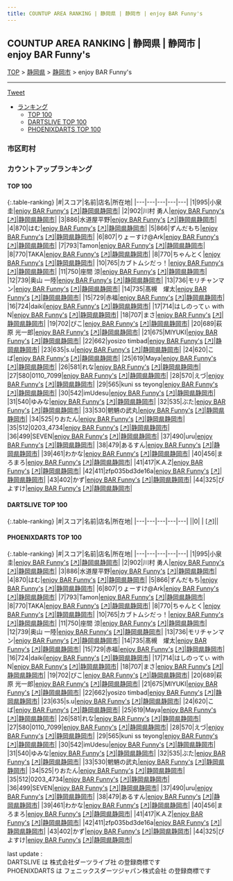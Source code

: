 ```yaml
---
title: COUNTUP AREA RANKING | 静岡県 | 静岡市 | enjoy BAR Funny's
---
```

## COUNTUP AREA RANKING | 静岡県 | 静岡市 | enjoy BAR Funny's

[TOP](/darts/rank/) > [静岡県](/darts/rank/静岡県/) > [静岡市](/darts/rank/静岡県/静岡市/) > enjoy BAR Funny's

___

<a href="https://twitter.com/share?ref_src=twsrc%5Etfw" data-text="COUNTUP AREA RANKING | 静岡県静岡市enjoy BAR Funny's" class="twitter-share-button" data-hashtags="DARTSLIVE,PHOENIXDARTS,darts,ダーツ" data-show-count="false">Tweet</a>

* [ランキング](#カウントアップランキング)
    * [TOP 100](#top-100)
    * [DARTSLIVE TOP 100](#dartslive-top-100)
    * [PHOENIXDARTS TOP 100](#phoenixdarts-top-100)

### 市区町村

<ul>

</ul>

### カウントアップランキング

#### TOP 100



{:.table-ranking}
|#|スコア|名前|店名|所在地|
|---|---|---|---|---|
|1|995|<span class="rank-name-pd"><span class="pro-icon-pd"></span>小泉 圭</span>|<a href="/darts/rank/shops/89381.html">enjoy BAR Funny's</a> <a href="https://vs.phoenixdarts.com/jp/shop/shopDetailInfo/s_89381?s_seq=89381">[↗]</a>|<a href="/darts/rank/静岡県/静岡市">静岡県静岡市</a>|
|2|902|<span class="rank-name-pd">川村 勇人</span>|<a href="/darts/rank/shops/89381.html">enjoy BAR Funny's</a> <a href="https://vs.phoenixdarts.com/jp/shop/shopDetailInfo/s_89381?s_seq=89381">[↗]</a>|<a href="/darts/rank/静岡県/静岡市">静岡県静岡市</a>|
|3|886|<span class="rank-name-pd">水道屋平野</span>|<a href="/darts/rank/shops/89381.html">enjoy BAR Funny's</a> <a href="https://vs.phoenixdarts.com/jp/shop/shopDetailInfo/s_89381?s_seq=89381">[↗]</a>|<a href="/darts/rank/静岡県/静岡市">静岡県静岡市</a>|
|4|870|<span class="rank-name-pd">はむ</span>|<a href="/darts/rank/shops/89381.html">enjoy BAR Funny's</a> <a href="https://vs.phoenixdarts.com/jp/shop/shopDetailInfo/s_89381?s_seq=89381">[↗]</a>|<a href="/darts/rank/静岡県/静岡市">静岡県静岡市</a>|
|5|866|<span class="rank-name-pd">ずんだもち</span>|<a href="/darts/rank/shops/89381.html">enjoy BAR Funny's</a> <a href="https://vs.phoenixdarts.com/jp/shop/shopDetailInfo/s_89381?s_seq=89381">[↗]</a>|<a href="/darts/rank/静岡県/静岡市">静岡県静岡市</a>|
|6|807|<span class="rank-name-pd">りょーすけ@Ark</span>|<a href="/darts/rank/shops/89381.html">enjoy BAR Funny's</a> <a href="https://vs.phoenixdarts.com/jp/shop/shopDetailInfo/s_89381?s_seq=89381">[↗]</a>|<a href="/darts/rank/静岡県/静岡市">静岡県静岡市</a>|
|7|793|<span class="rank-name-pd">Tamon</span>|<a href="/darts/rank/shops/89381.html">enjoy BAR Funny's</a> <a href="https://vs.phoenixdarts.com/jp/shop/shopDetailInfo/s_89381?s_seq=89381">[↗]</a>|<a href="/darts/rank/静岡県/静岡市">静岡県静岡市</a>|
|8|770|<span class="rank-name-pd">TAKA</span>|<a href="/darts/rank/shops/89381.html">enjoy BAR Funny's</a> <a href="https://vs.phoenixdarts.com/jp/shop/shopDetailInfo/s_89381?s_seq=89381">[↗]</a>|<a href="/darts/rank/静岡県/静岡市">静岡県静岡市</a>|
|8|770|<span class="rank-name-pd">ちゃんとく</span>|<a href="/darts/rank/shops/89381.html">enjoy BAR Funny's</a> <a href="https://vs.phoenixdarts.com/jp/shop/shopDetailInfo/s_89381?s_seq=89381">[↗]</a>|<a href="/darts/rank/静岡県/静岡市">静岡県静岡市</a>|
|10|765|<span class="rank-name-pd">カブトムシだっ！</span>|<a href="/darts/rank/shops/89381.html">enjoy BAR Funny's</a> <a href="https://vs.phoenixdarts.com/jp/shop/shopDetailInfo/s_89381?s_seq=89381">[↗]</a>|<a href="/darts/rank/静岡県/静岡市">静岡県静岡市</a>|
|11|750|<span class="rank-name-pd"><span class="pro-icon-pd"></span>座間 涼</span>|<a href="/darts/rank/shops/89381.html">enjoy BAR Funny's</a> <a href="https://vs.phoenixdarts.com/jp/shop/shopDetailInfo/s_89381?s_seq=89381">[↗]</a>|<a href="/darts/rank/静岡県/静岡市">静岡県静岡市</a>|
|12|739|<span class="rank-name-pd"><span class="pro-icon-pd"></span>奥山 一陸</span>|<a href="/darts/rank/shops/89381.html">enjoy BAR Funny's</a> <a href="https://vs.phoenixdarts.com/jp/shop/shopDetailInfo/s_89381?s_seq=89381">[↗]</a>|<a href="/darts/rank/静岡県/静岡市">静岡県静岡市</a>|
|13|736|<span class="rank-name-pd">モリチャンマン</span>|<a href="/darts/rank/shops/89381.html">enjoy BAR Funny's</a> <a href="https://vs.phoenixdarts.com/jp/shop/shopDetailInfo/s_89381?s_seq=89381">[↗]</a>|<a href="/darts/rank/静岡県/静岡市">静岡県静岡市</a>|
|14|735|<span class="rank-name-pd">髙槻　燿太</span>|<a href="/darts/rank/shops/89381.html">enjoy BAR Funny's</a> <a href="https://vs.phoenixdarts.com/jp/shop/shopDetailInfo/s_89381?s_seq=89381">[↗]</a>|<a href="/darts/rank/静岡県/静岡市">静岡県静岡市</a>|
|15|729|<span class="rank-name-pd">赤福</span>|<a href="/darts/rank/shops/89381.html">enjoy BAR Funny's</a> <a href="https://vs.phoenixdarts.com/jp/shop/shopDetailInfo/s_89381?s_seq=89381">[↗]</a>|<a href="/darts/rank/静岡県/静岡市">静岡県静岡市</a>|
|16|724|<span class="rank-name-pd">daiki</span>|<a href="/darts/rank/shops/89381.html">enjoy BAR Funny's</a> <a href="https://vs.phoenixdarts.com/jp/shop/shopDetailInfo/s_89381?s_seq=89381">[↗]</a>|<a href="/darts/rank/静岡県/静岡市">静岡県静岡市</a>|
|17|714|<span class="rank-name-pd">はしのってぃ with N</span>|<a href="/darts/rank/shops/89381.html">enjoy BAR Funny's</a> <a href="https://vs.phoenixdarts.com/jp/shop/shopDetailInfo/s_89381?s_seq=89381">[↗]</a>|<a href="/darts/rank/静岡県/静岡市">静岡県静岡市</a>|
|18|707|<span class="rank-name-pd">まさ</span>|<a href="/darts/rank/shops/89381.html">enjoy BAR Funny's</a> <a href="https://vs.phoenixdarts.com/jp/shop/shopDetailInfo/s_89381?s_seq=89381">[↗]</a>|<a href="/darts/rank/静岡県/静岡市">静岡県静岡市</a>|
|19|702|<span class="rank-name-pd">ぴこ</span>|<a href="/darts/rank/shops/89381.html">enjoy BAR Funny's</a> <a href="https://vs.phoenixdarts.com/jp/shop/shopDetailInfo/s_89381?s_seq=89381">[↗]</a>|<a href="/darts/rank/静岡県/静岡市">静岡県静岡市</a>|
|20|689|<span class="rank-name-pd"><span class="pro-icon-pd"></span>萩原 光一郎</span>|<a href="/darts/rank/shops/89381.html">enjoy BAR Funny's</a> <a href="https://vs.phoenixdarts.com/jp/shop/shopDetailInfo/s_89381?s_seq=89381">[↗]</a>|<a href="/darts/rank/静岡県/静岡市">静岡県静岡市</a>|
|21|675|<span class="rank-name-pd">MIYUKI</span>|<a href="/darts/rank/shops/89381.html">enjoy BAR Funny's</a> <a href="https://vs.phoenixdarts.com/jp/shop/shopDetailInfo/s_89381?s_seq=89381">[↗]</a>|<a href="/darts/rank/静岡県/静岡市">静岡県静岡市</a>|
|22|662|<span class="rank-name-pd">yosizo timbad</span>|<a href="/darts/rank/shops/89381.html">enjoy BAR Funny's</a> <a href="https://vs.phoenixdarts.com/jp/shop/shopDetailInfo/s_89381?s_seq=89381">[↗]</a>|<a href="/darts/rank/静岡県/静岡市">静岡県静岡市</a>|
|23|635|<span class="rank-name-pd">s.u</span>|<a href="/darts/rank/shops/89381.html">enjoy BAR Funny's</a> <a href="https://vs.phoenixdarts.com/jp/shop/shopDetailInfo/s_89381?s_seq=89381">[↗]</a>|<a href="/darts/rank/静岡県/静岡市">静岡県静岡市</a>|
|24|620|<span class="rank-name-pd">こば</span>|<a href="/darts/rank/shops/89381.html">enjoy BAR Funny's</a> <a href="https://vs.phoenixdarts.com/jp/shop/shopDetailInfo/s_89381?s_seq=89381">[↗]</a>|<a href="/darts/rank/静岡県/静岡市">静岡県静岡市</a>|
|25|619|<span class="rank-name-pd">Maya</span>|<a href="/darts/rank/shops/89381.html">enjoy BAR Funny's</a> <a href="https://vs.phoenixdarts.com/jp/shop/shopDetailInfo/s_89381?s_seq=89381">[↗]</a>|<a href="/darts/rank/静岡県/静岡市">静岡県静岡市</a>|
|26|581|<span class="rank-name-pd">れな</span>|<a href="/darts/rank/shops/89381.html">enjoy BAR Funny's</a> <a href="https://vs.phoenixdarts.com/jp/shop/shopDetailInfo/s_89381?s_seq=89381">[↗]</a>|<a href="/darts/rank/静岡県/静岡市">静岡県静岡市</a>|
|27|580|<span class="rank-name-pd">0110_7099</span>|<a href="/darts/rank/shops/89381.html">enjoy BAR Funny's</a> <a href="https://vs.phoenixdarts.com/jp/shop/shopDetailInfo/s_89381?s_seq=89381">[↗]</a>|<a href="/darts/rank/静岡県/静岡市">静岡県静岡市</a>|
|28|570|<span class="rank-name-pd">えづ</span>|<a href="/darts/rank/shops/89381.html">enjoy BAR Funny's</a> <a href="https://vs.phoenixdarts.com/jp/shop/shopDetailInfo/s_89381?s_seq=89381">[↗]</a>|<a href="/darts/rank/静岡県/静岡市">静岡県静岡市</a>|
|29|565|<span class="rank-name-pd">kuni ss teyong</span>|<a href="/darts/rank/shops/89381.html">enjoy BAR Funny's</a> <a href="https://vs.phoenixdarts.com/jp/shop/shopDetailInfo/s_89381?s_seq=89381">[↗]</a>|<a href="/darts/rank/静岡県/静岡市">静岡県静岡市</a>|
|30|542|<span class="rank-name-pd">imUdesu</span>|<a href="/darts/rank/shops/89381.html">enjoy BAR Funny's</a> <a href="https://vs.phoenixdarts.com/jp/shop/shopDetailInfo/s_89381?s_seq=89381">[↗]</a>|<a href="/darts/rank/静岡県/静岡市">静岡県静岡市</a>|
|31|540|<span class="rank-name-pd">ゆみな</span>|<a href="/darts/rank/shops/89381.html">enjoy BAR Funny's</a> <a href="https://vs.phoenixdarts.com/jp/shop/shopDetailInfo/s_89381?s_seq=89381">[↗]</a>|<a href="/darts/rank/静岡県/静岡市">静岡県静岡市</a>|
|32|535|<span class="rank-name-pd">ぶた</span>|<a href="/darts/rank/shops/89381.html">enjoy BAR Funny's</a> <a href="https://vs.phoenixdarts.com/jp/shop/shopDetailInfo/s_89381?s_seq=89381">[↗]</a>|<a href="/darts/rank/静岡県/静岡市">静岡県静岡市</a>|
|33|530|<span class="rank-name-pd">魍魎の武丸</span>|<a href="/darts/rank/shops/89381.html">enjoy BAR Funny's</a> <a href="https://vs.phoenixdarts.com/jp/shop/shopDetailInfo/s_89381?s_seq=89381">[↗]</a>|<a href="/darts/rank/静岡県/静岡市">静岡県静岡市</a>|
|34|525|<span class="rank-name-pd">りおたん</span>|<a href="/darts/rank/shops/89381.html">enjoy BAR Funny's</a> <a href="https://vs.phoenixdarts.com/jp/shop/shopDetailInfo/s_89381?s_seq=89381">[↗]</a>|<a href="/darts/rank/静岡県/静岡市">静岡県静岡市</a>|
|35|512|<span class="rank-name-pd">0203_4734</span>|<a href="/darts/rank/shops/89381.html">enjoy BAR Funny's</a> <a href="https://vs.phoenixdarts.com/jp/shop/shopDetailInfo/s_89381?s_seq=89381">[↗]</a>|<a href="/darts/rank/静岡県/静岡市">静岡県静岡市</a>|
|36|499|<span class="rank-name-pd">SEVEN</span>|<a href="/darts/rank/shops/89381.html">enjoy BAR Funny's</a> <a href="https://vs.phoenixdarts.com/jp/shop/shopDetailInfo/s_89381?s_seq=89381">[↗]</a>|<a href="/darts/rank/静岡県/静岡市">静岡県静岡市</a>|
|37|490|<span class="rank-name-pd">uru</span>|<a href="/darts/rank/shops/89381.html">enjoy BAR Funny's</a> <a href="https://vs.phoenixdarts.com/jp/shop/shopDetailInfo/s_89381?s_seq=89381">[↗]</a>|<a href="/darts/rank/静岡県/静岡市">静岡県静岡市</a>|
|38|479|<span class="rank-name-pd">あるすん</span>|<a href="/darts/rank/shops/89381.html">enjoy BAR Funny's</a> <a href="https://vs.phoenixdarts.com/jp/shop/shopDetailInfo/s_89381?s_seq=89381">[↗]</a>|<a href="/darts/rank/静岡県/静岡市">静岡県静岡市</a>|
|39|461|<span class="rank-name-pd">わかな</span>|<a href="/darts/rank/shops/89381.html">enjoy BAR Funny's</a> <a href="https://vs.phoenixdarts.com/jp/shop/shopDetailInfo/s_89381?s_seq=89381">[↗]</a>|<a href="/darts/rank/静岡県/静岡市">静岡県静岡市</a>|
|40|456|<span class="rank-name-pd">まろまろ</span>|<a href="/darts/rank/shops/89381.html">enjoy BAR Funny's</a> <a href="https://vs.phoenixdarts.com/jp/shop/shopDetailInfo/s_89381?s_seq=89381">[↗]</a>|<a href="/darts/rank/静岡県/静岡市">静岡県静岡市</a>|
|41|417|<span class="rank-name-pd">K.A.Z</span>|<a href="/darts/rank/shops/89381.html">enjoy BAR Funny's</a> <a href="https://vs.phoenixdarts.com/jp/shop/shopDetailInfo/s_89381?s_seq=89381">[↗]</a>|<a href="/darts/rank/静岡県/静岡市">静岡県静岡市</a>|
|42|411|<span class="rank-name-pd">zfp035bd3de16a</span>|<a href="/darts/rank/shops/89381.html">enjoy BAR Funny's</a> <a href="https://vs.phoenixdarts.com/jp/shop/shopDetailInfo/s_89381?s_seq=89381">[↗]</a>|<a href="/darts/rank/静岡県/静岡市">静岡県静岡市</a>|
|43|402|<span class="rank-name-pd">かず</span>|<a href="/darts/rank/shops/89381.html">enjoy BAR Funny's</a> <a href="https://vs.phoenixdarts.com/jp/shop/shopDetailInfo/s_89381?s_seq=89381">[↗]</a>|<a href="/darts/rank/静岡県/静岡市">静岡県静岡市</a>|
|44|325|<span class="rank-name-pd">ぴよすけ</span>|<a href="/darts/rank/shops/89381.html">enjoy BAR Funny's</a> <a href="https://vs.phoenixdarts.com/jp/shop/shopDetailInfo/s_89381?s_seq=89381">[↗]</a>|<a href="/darts/rank/静岡県/静岡市">静岡県静岡市</a>|


#### DARTSLIVE TOP 100



{:.table-ranking}
|#|スコア|名前|店名|所在地|
|---|---|---|---|---|
||0|<span class="rank-name-dl"> </span>|<a href="/darts/rank/shops/.html"></a> <a href="">[↗]</a>|<a href="/darts/rank//"></a>|


#### PHOENIXDARTS TOP 100



{:.table-ranking}
|#|スコア|名前|店名|所在地|
|---|---|---|---|---|
|1|995|<span class="rank-name-pd"><span class="pro-icon-pd"></span>小泉 圭</span>|<a href="/darts/rank/shops/89381.html">enjoy BAR Funny's</a> <a href="https://vs.phoenixdarts.com/jp/shop/shopDetailInfo/s_89381?s_seq=89381">[↗]</a>|<a href="/darts/rank/静岡県/静岡市">静岡県静岡市</a>|
|2|902|<span class="rank-name-pd">川村 勇人</span>|<a href="/darts/rank/shops/89381.html">enjoy BAR Funny's</a> <a href="https://vs.phoenixdarts.com/jp/shop/shopDetailInfo/s_89381?s_seq=89381">[↗]</a>|<a href="/darts/rank/静岡県/静岡市">静岡県静岡市</a>|
|3|886|<span class="rank-name-pd">水道屋平野</span>|<a href="/darts/rank/shops/89381.html">enjoy BAR Funny's</a> <a href="https://vs.phoenixdarts.com/jp/shop/shopDetailInfo/s_89381?s_seq=89381">[↗]</a>|<a href="/darts/rank/静岡県/静岡市">静岡県静岡市</a>|
|4|870|<span class="rank-name-pd">はむ</span>|<a href="/darts/rank/shops/89381.html">enjoy BAR Funny's</a> <a href="https://vs.phoenixdarts.com/jp/shop/shopDetailInfo/s_89381?s_seq=89381">[↗]</a>|<a href="/darts/rank/静岡県/静岡市">静岡県静岡市</a>|
|5|866|<span class="rank-name-pd">ずんだもち</span>|<a href="/darts/rank/shops/89381.html">enjoy BAR Funny's</a> <a href="https://vs.phoenixdarts.com/jp/shop/shopDetailInfo/s_89381?s_seq=89381">[↗]</a>|<a href="/darts/rank/静岡県/静岡市">静岡県静岡市</a>|
|6|807|<span class="rank-name-pd">りょーすけ@Ark</span>|<a href="/darts/rank/shops/89381.html">enjoy BAR Funny's</a> <a href="https://vs.phoenixdarts.com/jp/shop/shopDetailInfo/s_89381?s_seq=89381">[↗]</a>|<a href="/darts/rank/静岡県/静岡市">静岡県静岡市</a>|
|7|793|<span class="rank-name-pd">Tamon</span>|<a href="/darts/rank/shops/89381.html">enjoy BAR Funny's</a> <a href="https://vs.phoenixdarts.com/jp/shop/shopDetailInfo/s_89381?s_seq=89381">[↗]</a>|<a href="/darts/rank/静岡県/静岡市">静岡県静岡市</a>|
|8|770|<span class="rank-name-pd">TAKA</span>|<a href="/darts/rank/shops/89381.html">enjoy BAR Funny's</a> <a href="https://vs.phoenixdarts.com/jp/shop/shopDetailInfo/s_89381?s_seq=89381">[↗]</a>|<a href="/darts/rank/静岡県/静岡市">静岡県静岡市</a>|
|8|770|<span class="rank-name-pd">ちゃんとく</span>|<a href="/darts/rank/shops/89381.html">enjoy BAR Funny's</a> <a href="https://vs.phoenixdarts.com/jp/shop/shopDetailInfo/s_89381?s_seq=89381">[↗]</a>|<a href="/darts/rank/静岡県/静岡市">静岡県静岡市</a>|
|10|765|<span class="rank-name-pd">カブトムシだっ！</span>|<a href="/darts/rank/shops/89381.html">enjoy BAR Funny's</a> <a href="https://vs.phoenixdarts.com/jp/shop/shopDetailInfo/s_89381?s_seq=89381">[↗]</a>|<a href="/darts/rank/静岡県/静岡市">静岡県静岡市</a>|
|11|750|<span class="rank-name-pd"><span class="pro-icon-pd"></span>座間 涼</span>|<a href="/darts/rank/shops/89381.html">enjoy BAR Funny's</a> <a href="https://vs.phoenixdarts.com/jp/shop/shopDetailInfo/s_89381?s_seq=89381">[↗]</a>|<a href="/darts/rank/静岡県/静岡市">静岡県静岡市</a>|
|12|739|<span class="rank-name-pd"><span class="pro-icon-pd"></span>奥山 一陸</span>|<a href="/darts/rank/shops/89381.html">enjoy BAR Funny's</a> <a href="https://vs.phoenixdarts.com/jp/shop/shopDetailInfo/s_89381?s_seq=89381">[↗]</a>|<a href="/darts/rank/静岡県/静岡市">静岡県静岡市</a>|
|13|736|<span class="rank-name-pd">モリチャンマン</span>|<a href="/darts/rank/shops/89381.html">enjoy BAR Funny's</a> <a href="https://vs.phoenixdarts.com/jp/shop/shopDetailInfo/s_89381?s_seq=89381">[↗]</a>|<a href="/darts/rank/静岡県/静岡市">静岡県静岡市</a>|
|14|735|<span class="rank-name-pd">髙槻　燿太</span>|<a href="/darts/rank/shops/89381.html">enjoy BAR Funny's</a> <a href="https://vs.phoenixdarts.com/jp/shop/shopDetailInfo/s_89381?s_seq=89381">[↗]</a>|<a href="/darts/rank/静岡県/静岡市">静岡県静岡市</a>|
|15|729|<span class="rank-name-pd">赤福</span>|<a href="/darts/rank/shops/89381.html">enjoy BAR Funny's</a> <a href="https://vs.phoenixdarts.com/jp/shop/shopDetailInfo/s_89381?s_seq=89381">[↗]</a>|<a href="/darts/rank/静岡県/静岡市">静岡県静岡市</a>|
|16|724|<span class="rank-name-pd">daiki</span>|<a href="/darts/rank/shops/89381.html">enjoy BAR Funny's</a> <a href="https://vs.phoenixdarts.com/jp/shop/shopDetailInfo/s_89381?s_seq=89381">[↗]</a>|<a href="/darts/rank/静岡県/静岡市">静岡県静岡市</a>|
|17|714|<span class="rank-name-pd">はしのってぃ with N</span>|<a href="/darts/rank/shops/89381.html">enjoy BAR Funny's</a> <a href="https://vs.phoenixdarts.com/jp/shop/shopDetailInfo/s_89381?s_seq=89381">[↗]</a>|<a href="/darts/rank/静岡県/静岡市">静岡県静岡市</a>|
|18|707|<span class="rank-name-pd">まさ</span>|<a href="/darts/rank/shops/89381.html">enjoy BAR Funny's</a> <a href="https://vs.phoenixdarts.com/jp/shop/shopDetailInfo/s_89381?s_seq=89381">[↗]</a>|<a href="/darts/rank/静岡県/静岡市">静岡県静岡市</a>|
|19|702|<span class="rank-name-pd">ぴこ</span>|<a href="/darts/rank/shops/89381.html">enjoy BAR Funny's</a> <a href="https://vs.phoenixdarts.com/jp/shop/shopDetailInfo/s_89381?s_seq=89381">[↗]</a>|<a href="/darts/rank/静岡県/静岡市">静岡県静岡市</a>|
|20|689|<span class="rank-name-pd"><span class="pro-icon-pd"></span>萩原 光一郎</span>|<a href="/darts/rank/shops/89381.html">enjoy BAR Funny's</a> <a href="https://vs.phoenixdarts.com/jp/shop/shopDetailInfo/s_89381?s_seq=89381">[↗]</a>|<a href="/darts/rank/静岡県/静岡市">静岡県静岡市</a>|
|21|675|<span class="rank-name-pd">MIYUKI</span>|<a href="/darts/rank/shops/89381.html">enjoy BAR Funny's</a> <a href="https://vs.phoenixdarts.com/jp/shop/shopDetailInfo/s_89381?s_seq=89381">[↗]</a>|<a href="/darts/rank/静岡県/静岡市">静岡県静岡市</a>|
|22|662|<span class="rank-name-pd">yosizo timbad</span>|<a href="/darts/rank/shops/89381.html">enjoy BAR Funny's</a> <a href="https://vs.phoenixdarts.com/jp/shop/shopDetailInfo/s_89381?s_seq=89381">[↗]</a>|<a href="/darts/rank/静岡県/静岡市">静岡県静岡市</a>|
|23|635|<span class="rank-name-pd">s.u</span>|<a href="/darts/rank/shops/89381.html">enjoy BAR Funny's</a> <a href="https://vs.phoenixdarts.com/jp/shop/shopDetailInfo/s_89381?s_seq=89381">[↗]</a>|<a href="/darts/rank/静岡県/静岡市">静岡県静岡市</a>|
|24|620|<span class="rank-name-pd">こば</span>|<a href="/darts/rank/shops/89381.html">enjoy BAR Funny's</a> <a href="https://vs.phoenixdarts.com/jp/shop/shopDetailInfo/s_89381?s_seq=89381">[↗]</a>|<a href="/darts/rank/静岡県/静岡市">静岡県静岡市</a>|
|25|619|<span class="rank-name-pd">Maya</span>|<a href="/darts/rank/shops/89381.html">enjoy BAR Funny's</a> <a href="https://vs.phoenixdarts.com/jp/shop/shopDetailInfo/s_89381?s_seq=89381">[↗]</a>|<a href="/darts/rank/静岡県/静岡市">静岡県静岡市</a>|
|26|581|<span class="rank-name-pd">れな</span>|<a href="/darts/rank/shops/89381.html">enjoy BAR Funny's</a> <a href="https://vs.phoenixdarts.com/jp/shop/shopDetailInfo/s_89381?s_seq=89381">[↗]</a>|<a href="/darts/rank/静岡県/静岡市">静岡県静岡市</a>|
|27|580|<span class="rank-name-pd">0110_7099</span>|<a href="/darts/rank/shops/89381.html">enjoy BAR Funny's</a> <a href="https://vs.phoenixdarts.com/jp/shop/shopDetailInfo/s_89381?s_seq=89381">[↗]</a>|<a href="/darts/rank/静岡県/静岡市">静岡県静岡市</a>|
|28|570|<span class="rank-name-pd">えづ</span>|<a href="/darts/rank/shops/89381.html">enjoy BAR Funny's</a> <a href="https://vs.phoenixdarts.com/jp/shop/shopDetailInfo/s_89381?s_seq=89381">[↗]</a>|<a href="/darts/rank/静岡県/静岡市">静岡県静岡市</a>|
|29|565|<span class="rank-name-pd">kuni ss teyong</span>|<a href="/darts/rank/shops/89381.html">enjoy BAR Funny's</a> <a href="https://vs.phoenixdarts.com/jp/shop/shopDetailInfo/s_89381?s_seq=89381">[↗]</a>|<a href="/darts/rank/静岡県/静岡市">静岡県静岡市</a>|
|30|542|<span class="rank-name-pd">imUdesu</span>|<a href="/darts/rank/shops/89381.html">enjoy BAR Funny's</a> <a href="https://vs.phoenixdarts.com/jp/shop/shopDetailInfo/s_89381?s_seq=89381">[↗]</a>|<a href="/darts/rank/静岡県/静岡市">静岡県静岡市</a>|
|31|540|<span class="rank-name-pd">ゆみな</span>|<a href="/darts/rank/shops/89381.html">enjoy BAR Funny's</a> <a href="https://vs.phoenixdarts.com/jp/shop/shopDetailInfo/s_89381?s_seq=89381">[↗]</a>|<a href="/darts/rank/静岡県/静岡市">静岡県静岡市</a>|
|32|535|<span class="rank-name-pd">ぶた</span>|<a href="/darts/rank/shops/89381.html">enjoy BAR Funny's</a> <a href="https://vs.phoenixdarts.com/jp/shop/shopDetailInfo/s_89381?s_seq=89381">[↗]</a>|<a href="/darts/rank/静岡県/静岡市">静岡県静岡市</a>|
|33|530|<span class="rank-name-pd">魍魎の武丸</span>|<a href="/darts/rank/shops/89381.html">enjoy BAR Funny's</a> <a href="https://vs.phoenixdarts.com/jp/shop/shopDetailInfo/s_89381?s_seq=89381">[↗]</a>|<a href="/darts/rank/静岡県/静岡市">静岡県静岡市</a>|
|34|525|<span class="rank-name-pd">りおたん</span>|<a href="/darts/rank/shops/89381.html">enjoy BAR Funny's</a> <a href="https://vs.phoenixdarts.com/jp/shop/shopDetailInfo/s_89381?s_seq=89381">[↗]</a>|<a href="/darts/rank/静岡県/静岡市">静岡県静岡市</a>|
|35|512|<span class="rank-name-pd">0203_4734</span>|<a href="/darts/rank/shops/89381.html">enjoy BAR Funny's</a> <a href="https://vs.phoenixdarts.com/jp/shop/shopDetailInfo/s_89381?s_seq=89381">[↗]</a>|<a href="/darts/rank/静岡県/静岡市">静岡県静岡市</a>|
|36|499|<span class="rank-name-pd">SEVEN</span>|<a href="/darts/rank/shops/89381.html">enjoy BAR Funny's</a> <a href="https://vs.phoenixdarts.com/jp/shop/shopDetailInfo/s_89381?s_seq=89381">[↗]</a>|<a href="/darts/rank/静岡県/静岡市">静岡県静岡市</a>|
|37|490|<span class="rank-name-pd">uru</span>|<a href="/darts/rank/shops/89381.html">enjoy BAR Funny's</a> <a href="https://vs.phoenixdarts.com/jp/shop/shopDetailInfo/s_89381?s_seq=89381">[↗]</a>|<a href="/darts/rank/静岡県/静岡市">静岡県静岡市</a>|
|38|479|<span class="rank-name-pd">あるすん</span>|<a href="/darts/rank/shops/89381.html">enjoy BAR Funny's</a> <a href="https://vs.phoenixdarts.com/jp/shop/shopDetailInfo/s_89381?s_seq=89381">[↗]</a>|<a href="/darts/rank/静岡県/静岡市">静岡県静岡市</a>|
|39|461|<span class="rank-name-pd">わかな</span>|<a href="/darts/rank/shops/89381.html">enjoy BAR Funny's</a> <a href="https://vs.phoenixdarts.com/jp/shop/shopDetailInfo/s_89381?s_seq=89381">[↗]</a>|<a href="/darts/rank/静岡県/静岡市">静岡県静岡市</a>|
|40|456|<span class="rank-name-pd">まろまろ</span>|<a href="/darts/rank/shops/89381.html">enjoy BAR Funny's</a> <a href="https://vs.phoenixdarts.com/jp/shop/shopDetailInfo/s_89381?s_seq=89381">[↗]</a>|<a href="/darts/rank/静岡県/静岡市">静岡県静岡市</a>|
|41|417|<span class="rank-name-pd">K.A.Z</span>|<a href="/darts/rank/shops/89381.html">enjoy BAR Funny's</a> <a href="https://vs.phoenixdarts.com/jp/shop/shopDetailInfo/s_89381?s_seq=89381">[↗]</a>|<a href="/darts/rank/静岡県/静岡市">静岡県静岡市</a>|
|42|411|<span class="rank-name-pd">zfp035bd3de16a</span>|<a href="/darts/rank/shops/89381.html">enjoy BAR Funny's</a> <a href="https://vs.phoenixdarts.com/jp/shop/shopDetailInfo/s_89381?s_seq=89381">[↗]</a>|<a href="/darts/rank/静岡県/静岡市">静岡県静岡市</a>|
|43|402|<span class="rank-name-pd">かず</span>|<a href="/darts/rank/shops/89381.html">enjoy BAR Funny's</a> <a href="https://vs.phoenixdarts.com/jp/shop/shopDetailInfo/s_89381?s_seq=89381">[↗]</a>|<a href="/darts/rank/静岡県/静岡市">静岡県静岡市</a>|
|44|325|<span class="rank-name-pd">ぴよすけ</span>|<a href="/darts/rank/shops/89381.html">enjoy BAR Funny's</a> <a href="https://vs.phoenixdarts.com/jp/shop/shopDetailInfo/s_89381?s_seq=89381">[↗]</a>|<a href="/darts/rank/静岡県/静岡市">静岡県静岡市</a>|


<div class="footer border-top border-gray-light mt-5 pt-3 text-right text-gray">
    last update : <span style="font-weight: italic" id="foot_last_modified"></span><br />
    DARTSLIVE は 株式会社ダーツライブ社 の登録商標です<br />
    PHOENIXDARTS は フェニックスダーツジャパン株式会社 の登録商標です<br />
</div>

<script src="https://cdnjs.cloudflare.com/ajax/libs/jquery.tablesorter/2.31.3/js/jquery.tablesorter.min.js" integrity="sha512-qzgd5cYSZcosqpzpn7zF2ZId8f/8CHmFKZ8j7mU4OUXTNRd5g+ZHBPsgKEwoqxCtdQvExE5LprwwPAgoicguNg==" crossorigin="anonymous" referrerpolicy="no-referrer"></script>
<link rel="stylesheet" href="https://cdnjs.cloudflare.com/ajax/libs/jquery.tablesorter/2.31.3/css/theme.default.min.css" integrity="sha512-wghhOJkjQX0Lh3NSWvNKeZ0ZpNn+SPVXX1Qyc9OCaogADktxrBiBdKGDoqVUOyhStvMBmJQ8ZdMHiR3wuEq8+w==" crossorigin="anonymous" referrerpolicy="no-referrer" />
<script>
$(function() {
    $(".table-ranking").tablesorter({sortList:[[0, 0]]});
    $("#foot_last_modified").text(formatDate(new Date(document.lastModified), 'yyyy-MM-dd HH:mm:ss'));
});
</script>

<script async src="https://platform.twitter.com/widgets.js" charset="utf-8"></script>